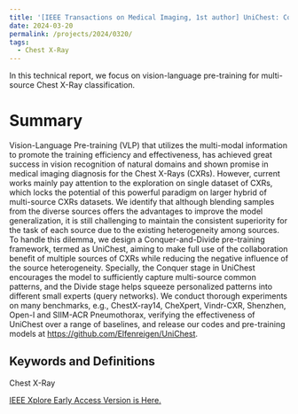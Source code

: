 ```yaml
---
title: '[IEEE Transactions on Medical Imaging, 1st author] UniChest: Conquer-and-Divide Pre-training for Multi-Source Chest X-Ray Classification'
date: 2024-03-20
permalink: /projects/2024/0320/
tags:
  - Chest X-Ray
---
```


In this technical report, we focus on vision-language pre-training for multi-source Chest X-Ray classification.

Summary
======
Vision-Language Pre-training (VLP) that utilizes the multi-modal information to promote the training efficiency and effectiveness, has achieved great success in vision recognition of natural domains and shown promise in medical imaging diagnosis for the Chest X-Rays (CXRs). However, current works mainly pay attention to the exploration on single dataset of CXRs, which locks the potential of this powerful paradigm on larger hybrid of multi-source CXRs datasets. We identify that although blending samples from the diverse sources offers the advantages to improve the model generalization, it is still challenging to maintain the consistent superiority for the task of each source due to the existing heterogeneity among sources. To handle this dilemma, we design a Conquer-and-Divide pre-training framework, termed as UniChest, aiming to make full use of the collaboration benefit of multiple sources of CXRs while reducing the negative influence of the source heterogeneity. Specially, the Conquer stage in UniChest encourages the model to sufficiently capture multi-source common patterns, and the Divide stage helps squeeze personalized patterns into different small experts (query networks). We conduct thorough experiments on many benchmarks, e.g., ChestX-ray14, CheXpert, Vindr-CXR, Shenzhen, Open-I and SIIM-ACR Pneumothorax, verifying the effectiveness of UniChest over a range of baselines, and release our codes and pre-training models at https://github.com/Elfenreigen/UniChest.

Keywords and Definitions
------
Chest X-Ray

[IEEE Xplore Early Access Version is Here.](https://ieeexplore.ieee.org/document/10478603/)
